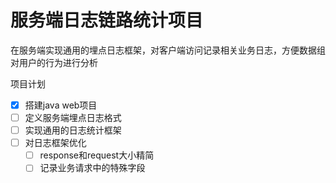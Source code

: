 # 服务端日志链路统计项目

在服务端实现通用的埋点日志框架，对客户端访问记录相关业务日志，方便数据组对用户的行为进行分析

项目计划

- [x] 搭建java web项目
- [ ] 定义服务端埋点日志格式
- [ ] 实现通用的日志统计框架
- [ ] 对日志框架优化
	- [ ] response和request大小精简
	- [ ] 记录业务请求中的特殊字段
